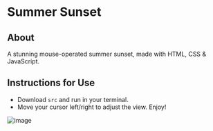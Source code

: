 # Summer Sunset

## About

A stunning mouse-operated summer sunset, made with HTML, CSS & JavaScript.

## Instructions for Use

- Download `src` and run in your terminal.
- Move your cursor left/right to adjust the view. Enjoy!

![image](https://github.com/user-attachments/assets/c6d95eb1-8f79-4c75-8dfa-083971068416)
